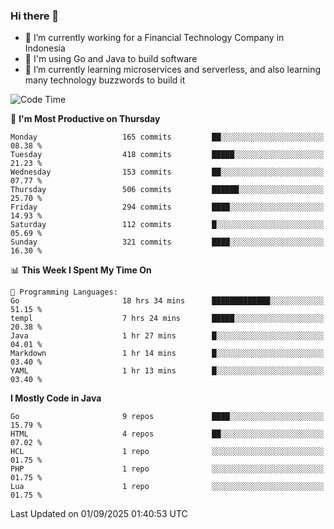 ### Hi there 👋

<!--
**mazzama/mazzama** is a ✨ _special_ ✨ repository because its `README.md` (this file) appears on your GitHub profile.

Here are some ideas to get you started:

- 🔭 I’m currently working on ...
- 🌱 I’m currently learning ...
- 👯 I’m looking to collaborate on ...
- 🤔 I’m looking for help with ...
- 💬 Ask me about ...
- 📫 How to reach me: ...
- 😄 Pronouns: ...
- ⚡ Fun fact: ...
-->

- 🔭 I’m currently working for a Financial Technology Company in Indonesia
- :gun: I'm using Go and Java to build software
- 🌱 I’m currently learning microservices and serverless, and also learning many technology buzzwords to build it

<!--START_SECTION:waka-->
![Code Time](http://img.shields.io/badge/Code%20Time-4%2C250%20hrs%2030%20mins-blue)

📅 **I'm Most Productive on Thursday** 

```text
Monday                   165 commits         ██░░░░░░░░░░░░░░░░░░░░░░░   08.38 % 
Tuesday                  418 commits         █████░░░░░░░░░░░░░░░░░░░░   21.23 % 
Wednesday                153 commits         ██░░░░░░░░░░░░░░░░░░░░░░░   07.77 % 
Thursday                 506 commits         ██████░░░░░░░░░░░░░░░░░░░   25.70 % 
Friday                   294 commits         ████░░░░░░░░░░░░░░░░░░░░░   14.93 % 
Saturday                 112 commits         █░░░░░░░░░░░░░░░░░░░░░░░░   05.69 % 
Sunday                   321 commits         ████░░░░░░░░░░░░░░░░░░░░░   16.30 % 
```


📊 **This Week I Spent My Time On** 

```text
💬 Programming Languages: 
Go                       18 hrs 34 mins      █████████████░░░░░░░░░░░░   51.15 % 
templ                    7 hrs 24 mins       █████░░░░░░░░░░░░░░░░░░░░   20.38 % 
Java                     1 hr 27 mins        █░░░░░░░░░░░░░░░░░░░░░░░░   04.01 % 
Markdown                 1 hr 14 mins        █░░░░░░░░░░░░░░░░░░░░░░░░   03.40 % 
YAML                     1 hr 13 mins        █░░░░░░░░░░░░░░░░░░░░░░░░   03.40 % 
```

**I Mostly Code in Java** 

```text
Go                       9 repos             ████░░░░░░░░░░░░░░░░░░░░░   15.79 % 
HTML                     4 repos             ██░░░░░░░░░░░░░░░░░░░░░░░   07.02 % 
HCL                      1 repo              ░░░░░░░░░░░░░░░░░░░░░░░░░   01.75 % 
PHP                      1 repo              ░░░░░░░░░░░░░░░░░░░░░░░░░   01.75 % 
Lua                      1 repo              ░░░░░░░░░░░░░░░░░░░░░░░░░   01.75 % 
```




 Last Updated on 01/09/2025 01:40:53 UTC
<!--END_SECTION:waka-->
